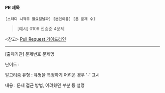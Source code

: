 #### **PR 제목**
```
[스터디 시작주 월요일날짜] [본인이름] [푼 문제 수]
```
> [예시] 0109 전승준 4문제

<참고> [Pull Request 가이드라인](https://github.com/algogorithm/algorithm#-convention)

-----------------------------------------------

[출제기관] 문제번호 문제명

난이도 : 

알고리즘 유형 : 유형을 특정하기 어려운 경우 '-' 표시

내용 : 문제 접근 방법, 어려웠던 부분 등 설명